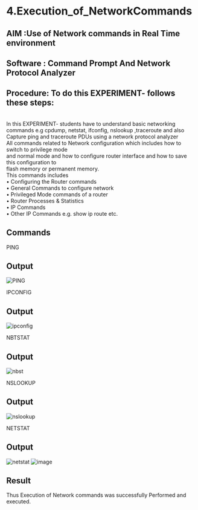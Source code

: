 # 4.Execution_of_NetworkCommands
## AIM :Use of Network commands in Real Time environment
## Software : Command Prompt And Network Protocol Analyzer
## Procedure: To do this EXPERIMENT- follows these steps:
<BR>
In this EXPERIMENT- students have to understand basic networking commands e.g cpdump, netstat, ifconfig, nslookup ,traceroute and also Capture ping and traceroute PDUs using a network protocol analyzer 
<BR>
All commands related to Network configuration which includes how to switch to privilege mode
<BR>
and normal mode and how to configure router interface and how to save this configuration to
<BR>
flash memory or permanent memory.
<BR>
This commands includes
<BR>
• Configuring the Router commands
<BR>
• General Commands to configure network
<BR>
• Privileged Mode commands of a router 
<BR>
• Router Processes & Statistics
<BR>
• IP Commands
<BR>
• Other IP Commands e.g. show ip route etc.
<BR>

## Commands

PING
## Output
![PING](https://github.com/user-attachments/assets/b548d336-aff7-42dc-a63d-ff8c2ecaab12)

IPCONFIG
## Output
![ipconfig](https://github.com/user-attachments/assets/8fe8da33-30db-49f6-9a22-bf975ddb5c92)

NBTSTAT
## Output
![nbst](https://github.com/user-attachments/assets/1a786212-c497-4b5a-9876-2bef2813fe80)

NSLOOKUP
## Output
![nslookup](https://github.com/user-attachments/assets/79bf5b2f-ab8b-4467-af41-c73935f93aa2)

NETSTAT
## Output
![netstat](https://github.com/user-attachments/assets/02fc8f2b-9462-40d1-9335-1f49508f3bc2)
![image](https://github.com/user-attachments/assets/3bf14e06-9acc-4a3a-ae6b-e95e87914a0a)


## Result
Thus Execution of Network commands was successfully Performed and executed.

